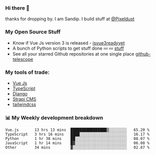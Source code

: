 ### Hi there 👋

thanks for dropping by.
I am Sandip. I build stuff at [@Pixeldust](github.com/pixeldust-in/)

###  **My Open Source Stuff**

 - Know if Vue Js version 3 is released -  [isvue3readyyet](https://github.com/sandiprb/isvue3readyyet)
 - A bunch of Python scripts to get stuff done 💤 💤 [stuff](https://github.com/sandiprb/stuff)
 - See all your starred Github repositories at one single place [github-telescope](https://github.com/sandiprb/github-telescope)



###  **My tools of trade:**
 - [Vue Js](https://github.com/vuejs/vue/)
 - [TypeScript](https://github.com/microsoft/TypeScript)
 - [Django](github.com/django/django)
 - [Strapi CMS](github.com/strapi/strapi)
 - [tailwindcss](https://github.com/tailwindlabs/tailwindcss)


###  📊 **My Weekly development breakdown**
<!--START_SECTION:waka-->
```text
Vue.js       13 hrs 13 mins  ████████████████▒░░░░░░░░   65.20 % 
TypeScript   3 hrs 16 mins   ████░░░░░░░░░░░░░░░░░░░░░   16.17 % 
Python       1 hr 38 mins    ██░░░░░░░░░░░░░░░░░░░░░░░   08.07 % 
JavaScript   1 hr 14 mins    █▓░░░░░░░░░░░░░░░░░░░░░░░   06.08 % 
Other        34 mins         ▓░░░░░░░░░░░░░░░░░░░░░░░░   02.87 % 
```
<!--END_SECTION:waka-->
